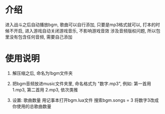 # 介绍

进入战斗之后自动播放bgm,  歌曲可以自行添加, 只要是mp3格式就可以, 打本的时候不开启, 进入游戏自动关闭游戏音乐, 不影响游戏音效
涉及音频版权问题, 所以包里没有包含任何音频, 需要自己添加
# 使用说明
1.	
	解压缩之后, 命名为!bgm文件夹
2.
	把bgm音频放进music文件夹里,
	命名格式为 "数字.mp3", 
	例如: 第一首用 1.mp3, 第二首用 2.mp3, 依次类推
	
3.
	设置: 歌曲数量
	用记事本打开bgm.lua文件 搜索bgm.songs = 3
	将数字3改成你使用的总歌曲数量
